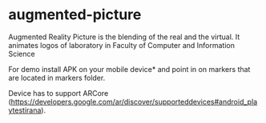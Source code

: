 # augmented-picture
Augmented Reality Picture is the blending of the real and the virtual. It animates logos of laboratory in Faculty of Computer and Information Science

For demo install APK on your mobile device* and point in on markers that are located in markers folder. 



Device has to support ARCore (https://developers.google.com/ar/discover/supporteddevices#android_playtestirana).

